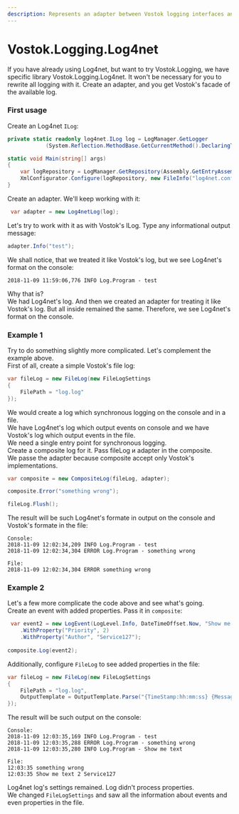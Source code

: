 ```yaml
---
description: Represents an adapter between Vostok logging interfaces and log4net.
---
```


# Vostok.Logging.Log4net

If you have already using Log4net, but want to try Vostok.Logging, we have specific library Vostok.Logging.Log4net. It won't be necessary for you to rewrite all logging with it. Create an adapter, and you get Vostok's facade of the available log.

### First usage

Create an Log4net `ILog`:

```csharp
private static readonly log4net.ILog log = LogManager.GetLogger
            (System.Reflection.MethodBase.GetCurrentMethod().DeclaringType);

static void Main(string[] args)
{
    var logRepository = LogManager.GetRepository(Assembly.GetEntryAssembly());
    XmlConfigurator.Configure(logRepository, new FileInfo("log4net.config"));
}
```

Create an adapter. We'll keep working with it:

```csharp
 var adapter = new Log4netLog(log);
```

Let's try to work with it as with Vostok's ILog. Type any informational output message:

```csharp
adapter.Info("test");
```

We shall notice, that we treated it like Vostok's log, but we see Log4net's format on the console:

```aspnet
2018-11-09 11:59:06,776 INFO Log.Program - test
```

Why that is?  
We had Log4net's log. And then we created an adapter for treating it like Vostok's log. But all inside remained the same. Therefore, we see Log4net's format on the console.

### Example 1

Try to do something slightly more complicated. Let's complement the example above.  
First of all, create a simple Vostok's file log:

```csharp
var fileLog = new FileLog(new FileLogSettings
{
    FilePath = "log.log"
});
```

We would create a log which synchronous logging on the console and in a file.  
We have Log4net's log which output events on console and we have Vostok's log which output events in the file.  
We need a single entry point for synchronous logging.  
Create a composite log for it. Pass fileLog и adapter in the composite.  
We passe the adapter because composite accept only Vostok's implementations.

```csharp
var composite = new CompositeLog(fileLog, adapter);

composite.Error("something wrong");

fileLog.Flush();
```

The result will be such Log4net's formate in output on the console and Vostok's formate in the file:

```aspnet
Console:
2018-11-09 12:02:34,209 INFO Log.Program - test
2018-11-09 12:02:34,304 ERROR Log.Program - something wrong

File:
2018-11-09 12:02:34,304 ERROR something wrong
```

### Example 2

Let's a few more complicate the code above and see what's going.  
Create an event with added properties. Pass it in `composite`:

```csharp
 var event2 = new LogEvent(LogLevel.Info, DateTimeOffset.Now, "Show me text")    
    .WithProperty("Priority", 2)    
    .WithProperty("Author", "Service127");
 
composite.Log(event2);
```

Additionally, configure `FileLog` to see added properties in the file:

```csharp
var fileLog = new FileLog(new FileLogSettings
{
    FilePath = "log.log",
    OutputTemplate = OutputTemplate.Parse("{TimeStamp:hh:mm:ss} {Message} {Priority} {Author} {Exception}{NewLine}")
});
```

The result will be such output on the console:

```aspnet
Console:
2018-11-09 12:03:35,169 INFO Log.Program - test
2018-11-09 12:03:35,288 ERROR Log.Program - something wrong
2018-11-09 12:03:35,280 INFO Log.Program - Show me text

File:
12:03:35 something wrong   
12:03:35 Show me text 2 Service127 
```

Log4net log's settings remained. Log didn't process properties.   
We changed `FileLogSettings` and saw all the information about events and even properties in the file.

